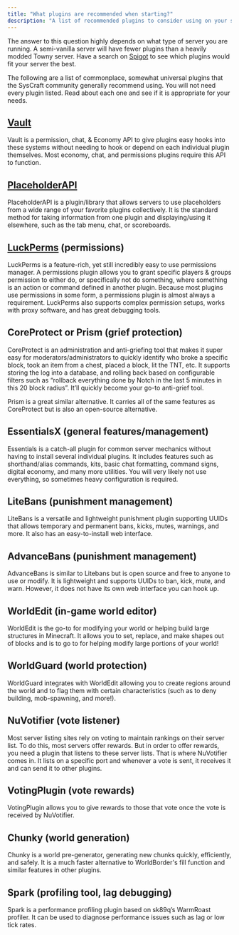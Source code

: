 ```yaml
---
title: "What plugins are recommended when starting?"
description: "A list of recommended plugins to consider using on your server"
---
```


The answer to this question highly depends on what type of server you are running. A semi-vanilla server will have fewer plugins than a heavily modded Towny server. Have a search on [Spigot](https://www.spigotmc.org/resources/) to see which plugins would fit your server the best.

The following are a list of commonplace, somewhat universal plugins that the SysCraft community generally recommend using. You will not need every plugin listed. Read about each one and see if it is appropriate for your needs.


## [Vault](https://www.spigotmc.org/resources/vault.34315/)
Vault is a permission, chat, & Economy API to give plugins easy hooks into these systems without needing to hook or depend on each individual plugin themselves. Most economy, chat, and permissions plugins require this API to function.

## [PlaceholderAPI](https://www.spigotmc.org/resources/placeholderapi.6245/)
PlaceholderAPI is a plugin/library that allows servers to use placeholders from a wide range of your favorite plugins collectively. It is the standard method for taking information from one plugin and displaying/using it elsewhere, such as the tab menu, chat, or scoreboards.

## [LuckPerms](https://luckperms.net) (permissions)
LuckPerms is a feature-rich, yet still incredibly easy to use permissions manager. A permissions plugin allows you to grant specific players & groups permission to either do, or specifically not do something, where something is an action or command defined in another plugin. Because most plugins use permissions in some form, a permissions plugin is almost always a requirement. LuckPerms also supports complex permission setups, works with proxy software, and has great debugging tools.

## CoreProtect or Prism (grief protection)
CoreProtect is an administration and anti-griefing tool that makes it super easy for moderators/administrators to quickly identify who broke a specific block, took an item from a chest, placed a block, lit the TNT, etc. It supports storing the log into a database, and rolling back based on configurable filters such as “rollback everything done by Notch in the last 5 minutes in this 20 block radius”. It’ll quickly become your go-to anti-grief tool.


Prism is a great similar alternative. It carries all of the same features as CoreProtect but is also an open-source alternative.

## EssentialsX (general features/management)
Essentials is a catch-all plugin for common server mechanics without having to install several individual plugins. It includes features such as shorthand/alias commands, kits, basic chat formatting, command signs, digital economy, and many more utilities. You will very likely not use everything, so sometimes heavy configuration is required.

## LiteBans (punishment management)
LiteBans is a versatile and lightweight punishment plugin supporting UUIDs that allows temporary and permanent bans, kicks, mutes, warnings, and more. It also has an easy-to-install web interface.

## AdvanceBans (punishment management)
AdvanceBans is similar to Litebans but is open source and free to anyone to use or modify. It is lightweight and supports UUIDs to ban, kick, mute, and warn. However, it does not have its own web interface you can hook up.

## WorldEdit (in-game world editor)
WorldEdit is the go-to for modifying your world or helping build large structures in Minecraft. It allows you to set, replace, and make shapes out of blocks and is to go to for helping modify large portions of your world!

## WorldGuard (world protection)
WorldGuard integrates with WorldEdit allowing you to create regions around the world and to flag them with certain characteristics (such as to deny building, mob-spawning, and more!).

## NuVotifier (vote listener)
Most server listing sites rely on voting to maintain rankings on their server list. To do this, most servers offer rewards. But in order to offer rewards, you need a plugin that listens to these server lists. That is where NuVotifier comes in. It lists on a specific port and whenever a vote is sent, it receives it and can send it to other plugins.

## VotingPlugin (vote rewards)
VotingPlugin allows you to give rewards to those that vote once the vote is received by NuVotifier.

## Chunky (world generation)
Chunky is a world pre-generator, generating new chunks quickly, efficiently, and safely. It is a much faster alternative to WorldBorder's fill function and similar features in other plugins.

## Spark (profiling tool, lag debugging)
Spark is a performance profiling plugin based on sk89q’s WarmRoast profiler. It can be used to diagnose performance issues such as lag or low tick rates.
